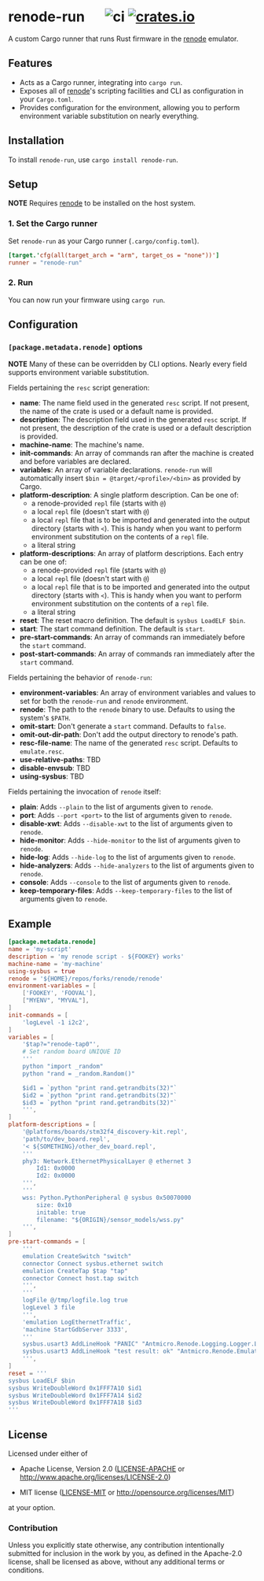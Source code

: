 # renode-run &emsp; ![ci] [![crates.io]](https://crates.io/crates/renode-run)

A custom Cargo runner that runs Rust firmware in the [renode] emulator.

## Features

* Acts as a Cargo runner, integrating into `cargo run`.
* Exposes all of [renode]'s scripting facilities and CLI as configuration in your `Cargo.toml`.
* Provides configuration for the environment, allowing you to perform environment variable
  substitution on nearly everything.

## Installation

To install `renode-run`, use `cargo install renode-run`.

## Setup

**NOTE** Requires [renode] to be installed on the host system.

### 1. Set the Cargo runner

Set `renode-run` as your Cargo runner (`.cargo/config.toml`).

``` toml
[target.'cfg(all(target_arch = "arm", target_os = "none"))']
runner = "renode-run"
```

### 2. Run

You can now run your firmware using `cargo run`.

## Configuration

### `[package.metadata.renode]` options

**NOTE** Many of these can be overridden by CLI options. Nearly every field supports environment variable substitution.

Fields pertaining the `resc` script generation:
- **name**: The name field used in the generated `resc` script.
  If not present, the name of the crate is used or a default name is provided.
- **description**: The description field used in the generated `resc` script.
  If not present, the description of the crate is used or a default description is provided.
- **machine-name**: The machine's name.
- **init-commands**: An array of commands ran after the machine is created and before variables are declared.
- **variables**: An array of variable declarations.
  `renode-run` will automatically insert `$bin = @target/<profile>/<bin>` as provided by Cargo.
- **platform-description**: A single platform description.
  Can be one of:
    * a renode-provided `repl` file (starts with `@`)
    * a local `repl` file (doesn't start with `@`)
    * a local `repl` file that is to be imported and generated into the output directory (starts with `<`).
      This is handy when you want to perform environment substitution on the contents of a `repl` file.
    * a literal string
- **platform-descriptions**: An array of platform descriptions.
  Each entry can be one of:
    * a renode-provided `repl` file (starts with `@`)
    * a local `repl` file (doesn't start with `@`)
    * a local `repl` file that is to be imported and generated into the output directory (starts with `<`).
      This is handy when you want to perform environment substitution on the contents of a `repl` file.
    * a literal string
- **reset**: The reset macro definition. The default is `sysbus LoadELF $bin`.
- **start**: The start command definition. The default is `start`.
- **pre-start-commands**: An array of commands ran immediately before the `start` command.
- **post-start-commands**: An array of commands ran immediately after the `start` command.

Fields pertaining the behavior of `renode-run`:
- **environment-variables**: An array of environment variables and values to set for both the `renode-run` and `renode` environment.
- **renode**: The path to the `renode` binary to use. Defaults to using the system's `$PATH`.
- **omit-start**: Don't generate a `start` command. Defaults to `false`.
- **omit-out-dir-path**: Don't add the output directory to renode's path.
- **resc-file-name**: The name of the generated `resc` script. Defaults to `emulate.resc`.
- **use-relative-paths**: TBD
- **disable-envsub**: TBD
- **using-sysbus**: TBD

Fields pertaining the invocation of `renode` itself:
- **plain**: Adds `--plain` to the list of arguments given to `renode`.
- **port**: Adds `--port <port>` to the list of arguments given to `renode`.
- **disable-xwt**: Adds `--disable-xwt` to the list of arguments given to `renode`.
- **hide-monitor**: Adds `--hide-monitor` to the list of arguments given to `renode`.
- **hide-log**: Adds `--hide-log` to the list of arguments given to `renode`.
- **hide-analyzers**: Adds `--hide-analyzers` to the list of arguments given to `renode`.
- **console**: Adds `--console` to the list of arguments given to `renode`.
- **keep-temporary-files**: Adds `--keep-temporary-files` to the list of arguments given to `renode`.

## Example

```toml
[package.metadata.renode]
name = 'my-script'
description = 'my renode script - ${FOOKEY} works'
machine-name = 'my-machine'
using-sysbus = true
renode = '${HOME}/repos/forks/renode/renode'
environment-variables = [
    ['FOOKEY', 'FOOVAL'],
    ["MYENV", "MYVAL"],
]
init-commands = [
    'logLevel -1 i2c2',
]
variables = [
    '$tap?="renode-tap0"',
    # Set random board UNIQUE ID
    '''
    python "import _random"
    python "rand = _random.Random()"

    $id1 = `python "print rand.getrandbits(32)"`
    $id2 = `python "print rand.getrandbits(32)"`
    $id3 = `python "print rand.getrandbits(32)"`
    ''',
]
platform-descriptions = [
    '@platforms/boards/stm32f4_discovery-kit.repl',
    'path/to/dev_board.repl',
    '< ${SOMETHING}/other_dev_board.repl',
    '''
    phy3: Network.EthernetPhysicalLayer @ ethernet 3
        Id1: 0x0000
        Id2: 0x0000
    ''',
    '''
    wss: Python.PythonPeripheral @ sysbus 0x50070000
        size: 0x10
        initable: true
        filename: "${ORIGIN}/sensor_models/wss.py"
    ''',
]
pre-start-commands = [
    '''
    emulation CreateSwitch "switch"
    connector Connect sysbus.ethernet switch
    emulation CreateTap $tap "tap"
    connector Connect host.tap switch
    ''',
    '''
    logFile @/tmp/logfile.log true
    logLevel 3 file
    ''',
    'emulation LogEthernetTraffic',
    'machine StartGdbServer 3333',
    '''
    sysbus.usart3 AddLineHook "PANIC" "Antmicro.Renode.Logging.Logger.Log(LogLevel.Error, line)"
    sysbus.usart3 AddLineHook "test result: ok" "Antmicro.Renode.Emulator.Exit()"
    ''',
]
reset = '''
sysbus LoadELF $bin
sysbus WriteDoubleWord 0x1FFF7A10 $id1
sysbus WriteDoubleWord 0x1FFF7A14 $id2
sysbus WriteDoubleWord 0x1FFF7A18 $id3
'''
```

## License

Licensed under either of

- Apache License, Version 2.0 ([LICENSE-APACHE](LICENSE-APACHE) or http://www.apache.org/licenses/LICENSE-2.0)

- MIT license ([LICENSE-MIT](LICENSE-MIT) or http://opensource.org/licenses/MIT)

at your option.

### Contribution

Unless you explicitly state otherwise, any contribution intentionally submitted
for inclusion in the work by you, as defined in the Apache-2.0 license, shall be
licensed as above, without any additional terms or conditions.

[ci]: https://github.com/jonlamb-gh/renode-run/workflows/CI/badge.svg
[crates.io]: https://img.shields.io/crates/v/renode-run.svg
[renode]: https://renode.io/
